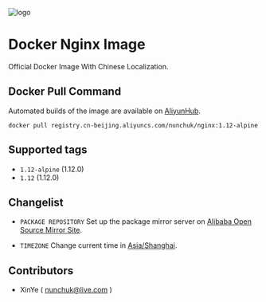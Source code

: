 ![logo](https://cloud.githubusercontent.com/assets/16042528/25989172/bd69c30e-372d-11e7-850b-d814cb4490db.png)

# Docker Nginx Image

Official Docker Image With Chinese Localization.

## Docker Pull Command

Automated builds of the image are available on [AliyunHub](https://dev.aliyun.com/search.html).

`docker pull registry.cn-beijing.aliyuncs.com/nunchuk/nginx:1.12-alpine`

## Supported tags

* `1.12-alpine` (1.12.0)
* `1.12` (1.12.0)

## Changelist

* `PACKAGE REPOSITORY`
	Set up the package mirror server on [Alibaba Open Source Mirror Site](https://mirrors.aliyun.com/).

* `TIMEZONE`
	Change current time in [Asia/Shanghai](http://wiki.alpinelinux.org/wiki/Setting_the_timezone).	

Contributors
-------------------
* XinYe ( nunchuk@live.com )